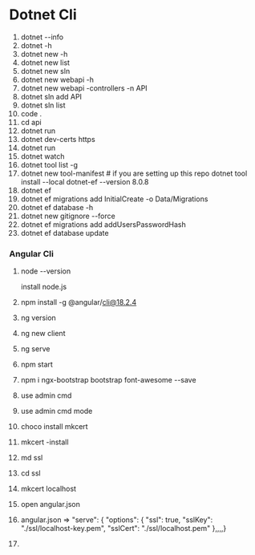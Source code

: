 # Dotnet Cli

1. dotnet --info
2. dotnet -h
3. dotnet new -h
4. dotnet new list
5. dotnet new sln
6. dotnet new webapi -h
7. dotnet new webapi -controllers -n API
8. dotnet sln add API
9. dotnet sln list
10. code .
11. cd api
12. dotnet run
13. dotnet dev-certs https
14. dotnet run
15. dotnet watch
16. dotnet tool list -g
17. dotnet new tool-manifest # if you are setting up this repo
    dotnet tool install --local dotnet-ef --version 8.0.8
18. dotnet ef
19. dotnet ef migrations add InitialCreate -o Data/Migrations
20. dotnet ef database -h
21. dotnet new gitignore --force
22. dotnet ef migrations add addUsersPasswordHash
23. dotnet ef database update

### Angular Cli

1. node --version

   install node.js
2. npm install -g @angular/cli@18.2.4
3. ng version
4. ng new client
5. ng serve
6. npm start
7. npm i ngx-bootstrap bootstrap font-awesome --save
8. use admin cmd
9. use admin cmd mode
10. choco install mkcert
11. mkcert -install
12. md ssl
13. cd ssl
14. mkcert localhost
15. open angular.json
16. angular.json => "serve": {
    "options": {
    "ssl": true,
    "sslKey": "./ssl/localhost-key.pem",
    "sslCert": "./ssl/localhost.pem"
    },,,,}
17.
